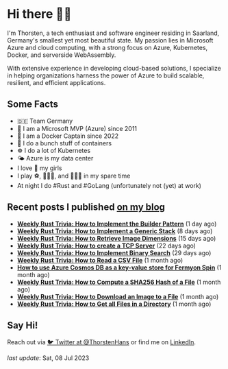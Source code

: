 # Hi there 👋🏼

I'm Thorsten, a tech enthusiast and software engineer residing in Saarland, Germany's smallest yet most beautiful state. My passion lies in Microsoft Azure and cloud computing, with a strong focus on Azure, Kubernetes, Docker, and serverside WebAssembly.

With extensive experience in developing cloud-based solutions, I specialize in helping organizations harness the power of Azure to build scalable, resilient, and efficient applications.

## Some Facts

- 🇩🇪 Team Germany
- 🔷 I am a Microsoft MVP (Azure) since 2011
- 🔷 I am a Docker Captain since 2022
- 🐳 I do a bunch stuff of containers
- ☸️ I do a lot of Kubernetes
- 🌤 Azure is my data center
- I love 💞 my girls
- I play ⚽️, 🏃🏻‍♂️, and 🚴🏼‍♂️ in my spare time
- At night I do #Rust and #GoLang (unfortunately not (yet) at work)

## Recent posts I published [on my blog](https://thorsten-hans.com)

- **[Weekly Rust Trivia: How to Implement the Builder Pattern](https://www.thorsten-hans.com/weekly-rust-trivia-implement-the-builder-pattern/)** (1 day ago)
- **[Weekly Rust Trivia: How to Implement a Generic Stack](https://www.thorsten-hans.com/weekly-rust-trivia-implement-a-generic-stack/)** (8 days ago)
- **[Weekly Rust Trivia: How to Retrieve Image Dimensions](https://www.thorsten-hans.com/weekly-rust-trivia-retrieve-image-dimensions/)** (15 days ago)
- **[Weekly Rust Trivia: How to create a TCP Server](https://www.thorsten-hans.com/weekly-rust-trivia-create-a-tcp-server/)** (22 days ago)
- **[Weekly Rust Trivia: How to Implement Binary Search](https://www.thorsten-hans.com/weekly-rust-trivia-implement-binary-search/)** (29 days ago)
- **[Weekly Rust Trivia: How to Read a CSV File](https://www.thorsten-hans.com/weekly-rust-trivia-read-a-csv-file/)** (1 month ago)
- **[How to use Azure Cosmos DB as a key-value store for Fermyon Spin](https://www.thorsten-hans.com/azure-cosmos-db-as-key-value-store-for-fermyon-spin/)** (1 month ago)
- **[Weekly Rust Trivia: How to Compute a SHA256 Hash of a File](https://www.thorsten-hans.com/weekly-rust-trivia-compute-a-sha256-hash-of-a-file/)** (1 month ago)
- **[Weekly Rust Trivia: How to Download an Image to a File](https://www.thorsten-hans.com/weekly-rust-trivia-download-an-image-to-a-file/)** (1 month ago)
- **[Weekly Rust Trivia: How to Get all Files in a Directory](https://www.thorsten-hans.com/weekly-rust-trivia-get-all-files-in-a-directory/)** (1 month ago)

## Say Hi!

Reach out via [🐦 Twitter at @ThorstenHans](https://twitter.com/ThorstenHans) or find me on [LinkedIn](https://linkedin.com/in/ThorstenHans).

_last update_: Sat, 08 Jul 2023
